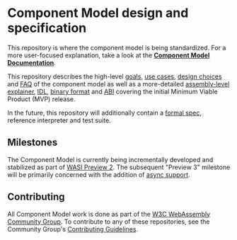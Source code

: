 # Component Model design and specification

This repository is where the component model is being standardized. For a more user-focused explanation, take a look at the **[Component Model Documentation]**.

This repository describes the high-level [goals], [use cases], [design choices]
and [FAQ] of the component model as well as a more-detailed [assembly-level explainer], [IDL],
[binary format] and [ABI] covering the initial Minimum Viable Product (MVP)
release.

In the future, this repository will additionally contain a [formal spec],
reference interpreter and test suite.

## Milestones

The Component Model is currently being incrementally developed and stabilized
as part of [WASI Preview 2]. The subsequent "Preview 3" milestone will be
primarily concerned with the addition of [async support].

## Contributing

All Component Model work is done as part of the [W3C WebAssembly Community Group].
To contribute to any of these repositories, see the Community Group's
[Contributing Guidelines].

[Component Model Documentation]: https://component-model.bytecodealliance.org/
[goals]: design/high-level/Goals.md
[use cases]: design/high-level/UseCases.md
[design choices]: design/high-level/Choices.md
[FAQ]: design/high-level/FAQ.md
[assembly-level explainer]: design/mvp/Explainer.md
[IDL]: design/mvp/WIT.md
[binary format]: design/mvp/Binary.md
[ABI]: design/mvp/CanonicalABI.md
[formal spec]: spec/
[W3C WebAssembly Community Group]: https://www.w3.org/community/webassembly/
[Contributing Guidelines]: https://webassembly.org/community/contributing/
[WASI Preview 2]: https://github.com/WebAssembly/WASI/tree/main/preview2
[Async Support]: https://docs.google.com/presentation/d/1MNVOZ8hdofO3tI0szg_i-Yoy0N2QPU2C--LzVuoGSlE/edit?usp=share_link

